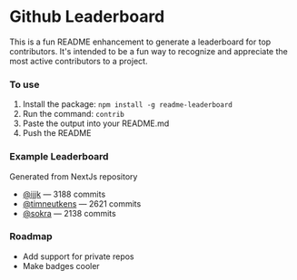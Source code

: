 # Github Leaderboard

This is a fun README enhancement to generate a leaderboard for top contributors. It's intended to be a fun way to recognize and appreciate the most active contributors to a project.

### To use

1. Install the package: `npm install -g readme-leaderboard`
2. Run the command: `contrib`
3. Paste the output into your README.md
4. Push the README

### Example Leaderboard

Generated from NextJs repository

- [@ijjk](https://github.com/ijjk) — 3188 commits
- [@timneutkens](https://github.com/timneutkens) — 2621 commits
- [@sokra](https://github.com/sokra) — 2138 commits

### Roadmap

- Add support for private repos
- Make badges cooler